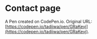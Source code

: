 # Contact page

A Pen created on CodePen.io. Original URL: [https://codepen.io/tadiiwa/pen/GRaKevj](https://codepen.io/tadiiwa/pen/GRaKevj).

